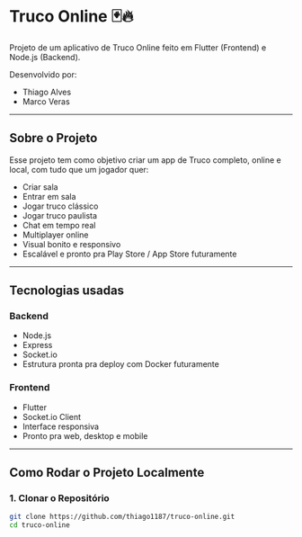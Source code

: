 # Truco Online 🃏🔥

Projeto de um aplicativo de Truco Online feito em Flutter (Frontend) e Node.js (Backend).

Desenvolvido por:  
- Thiago Alves  
- Marco Veras

---

## Sobre o Projeto

Esse projeto tem como objetivo criar um app de Truco completo, online e local, com tudo que um jogador quer:

- Criar sala
- Entrar em sala
- Jogar truco clássico
- Jogar truco paulista
- Chat em tempo real
- Multiplayer online
- Visual bonito e responsivo
- Escalável e pronto pra Play Store / App Store futuramente

---

## Tecnologias usadas

### Backend
- Node.js
- Express
- Socket.io
- Estrutura pronta pra deploy com Docker futuramente

### Frontend
- Flutter
- Socket.io Client
- Interface responsiva
- Pronto pra web, desktop e mobile

---

## Como Rodar o Projeto Localmente

### 1. Clonar o Repositório

```bash
git clone https://github.com/thiago1187/truco-online.git
cd truco-online
